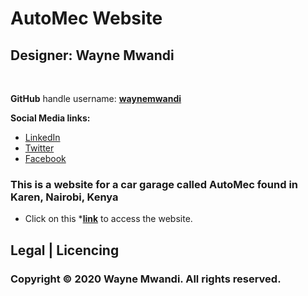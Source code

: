 # AutoMec Website

## Designer: **Wayne Mwandi**
<br>

**GitHub** handle username: **[waynemwandi](https://github.com/waynemwandi)**

**Social Media links:** <br>
* [LinkedIn](https://www.linkedin.com/in/wayne-mwandi/) <br>
* [Twitter](https://twitter.com/mwandi_wayne/) <br> 
* [Facebook](https://www.facebook.com/wayne.mwandi/) <br>

### This is a website for a car garage called AutoMec found in Karen, Nairobi, Kenya <br>

* Click on this ***[link](https://waynemwandi.github.io/AutoMecWebsite)** to access the website.

## Legal | Licencing
### **Copyright © 2020  Wayne Mwandi. All rights reserved.**

